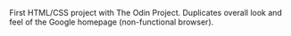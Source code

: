 First HTML/CSS project with The Odin Project. Duplicates overall look and feel of the Google homepage (non-functional browser).
